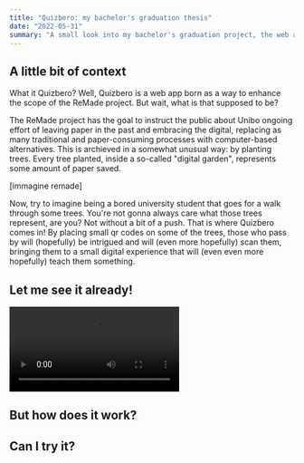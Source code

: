 ```yaml
---
title: "Quizbero: my bachelor's graduation thesis"
date: "2022-05-31"
summary: "A small look into my bachelor's graduation project, the web app Quizbero"
---
```

## A little bit of context
What it Quizbero? Well, Quizbero is a web app born as a way to enhance the scope of the ReMade project. But wait, what is that supposed to be?

The ReMade project has the goal to instruct the public about Unibo ongoing effort of leaving paper in the past and embracing the digital, replacing as many traditional and paper-consuming processes with computer-based alternatives. This is archieved in a somewhat unusual way: by planting trees. Every tree planted, inside a so-called "digital garden", represents some amount of paper saved.

[immagine remade]

Now, try to imagine being a bored university student that goes for a walk through some trees. You're not gonna always care what those trees represent, are you? Not without a bit of a push. That is where Quizbero comes in! By placing small qr codes on some of the trees, those who pass by will (hopefully) be intrigued and will (even more hopefully) scan them, bringing them to a small digital experience that will (even even more hopefully) teach them something.

## Let me see it already!

![video](demo.webm "Wow! What a beautiful app.")

## But how does it work?

## Can I try it?

